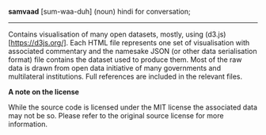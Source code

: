 **samvaad** [sum-waa-duh] (noun) hindi for conversation;
***

Contains visualisation of many open datasets, mostly, using (d3.js)[https://d3js.org/].
Each HTML file represents one set of visualisation with associated commentary and the namesake
JSON (or other data serialisation format) file contains the dataset used to produce them.
Most of the raw data is drawn from open data initiative of many governments and multilateral
institutions. Full references are included in the relevant files.

**A note on the license**

While the source code is licensed under the MIT license the associated data may not be so.
Please refer to the original source license for more information.
